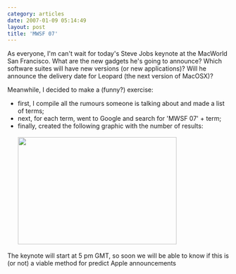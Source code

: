 ```yaml
---
category: articles
date: 2007-01-09 05:14:49
layout: post
title: 'MWSF 07'
---
```


<p>As everyone, I'm can't wait for today's Steve Jobs keynote at the MacWorld San Francisco. What are the new gadgets he's going to announce? Which software suites will have new versions (or new applications)? Will he announce the delivery date for Leopard (the next version of MacOSX)?</p>

<p>Meanwhile, I decided to make a (funny?) exercise: </p>

<ul>
  <li>first, I compile all the rumours someone is talking about and made a list of terms;</li>
  <li>next, for each term, went to Google and search for 'MWSF 07' + term;</li>
  <li>finally, created the following graphic with the number of results:<br/><br/><a href="https://joaobordalo.com/images/static/blog/mwsf07.png"><img src="https://joaobordalo.com/images/static/blog/mwsf07.png" width="360" height="243"></a></li>
</ul>

<p>The keynote will start at 5 pm GMT, so soon we will be able to know if this is (or not) a viable method for predict Apple announcements</p>
